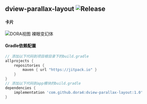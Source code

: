 dview-parallax-layout
![Release](https://jitpack.io/v/dora4/dview-parallax-layout.svg)
--------------------------------

#### 卡片
![DORA视图 裸眼变幻体](https://github.com/user-attachments/assets/78632fb6-c941-4910-9b80-4bab82686852)

#### Gradle依赖配置

```groovy
// 添加以下代码到项目根目录下的build.gradle
allprojects {
    repositories {
        maven { url "https://jitpack.io" }
    }
}
// 添加以下代码到app模块的build.gradle
dependencies {
    implementation 'com.github.dora4:dview-parallax-layout:1.0'
}
```
